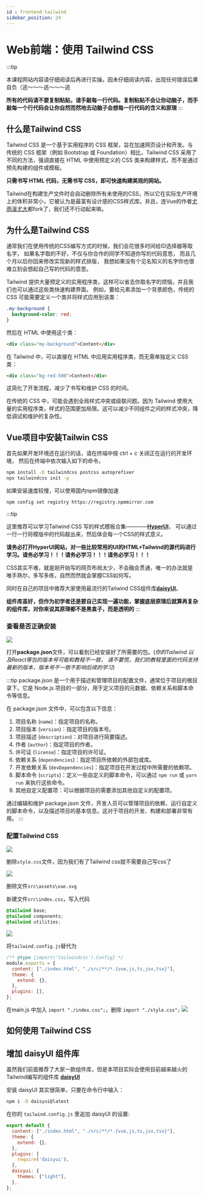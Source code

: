 ```yaml
---
id : frontend-tailwind
sidebar_position: 24
---
```


# Web前端：使用 Tailwind CSS

:::tip

本课程网站内容请仔细阅读后再进行实操。因未仔细阅读内容，出现任何错误后果自负（逃～～～逃～～～逃

**所有的代码请不要复制粘贴，请手敲每一行代码。复制粘贴不会让你动脑子，而手敲每一个行代码会让你自然而然地去动脑子会想每一行代码的含义和原理**
:::

## 什么是Tailwind CSS

Tailwind CSS 是一个基于实用程序的 CSS 框架，旨在加速网页设计和开发。与传统的 CSS 框架（例如 Bootstrap 或 Foundation）相比，Tailwind CSS 采用了不同的方法，强调直接在 HTML 中使用预定义的 CSS 类来构建样式，而不是通过预先构建的组件或模板。

**只需书写 HTML 代码，无需书写 CSS，即可快速构建美观的网站。**

Tailwind在构建生产文件时会自动删除所有未使用的CSS，所以它在实际生产环境上的体积非常小，它被认为是最富有设计感的CSS样式库。并且，连Vue的作者[尤雨溪尤大](https://zh.wikipedia.org/wiki/%E5%B0%A4%E9%9B%A8%E6%BA%AA)都fork了，我们还不行动起来嘛。

## 为什么是Tailwind CSS

通常我们在使用传统的CSS编写方式的时候，我们会花很多时间给ID选择器等取名字，
如果名字取的不好，不仅与你合作的同学不知道你写的代码意思，
而且几个月以后你回来修改实现新的样式排版，
我想如果没有个见名知义的名字你也很难立刻会想起自己写的代码的意思。

Tailwind 提供大量预定义的实用程序类，这样可以省去你取名字的烦恼，并且我们也可以通过这些类快速构建界面。
例如，要给元素添加一个背景颜色，传统的 CSS 可能需要定义一个类并将样式应用到该类：

```css
.my-background {
  background-color: red;
}
```

然后在 HTML 中使用这个类：

```html
<div class="my-background">Content</div>
```

在 Tailwind 中，可以直接在 HTML 中应用实用程序类，而无需单独定义 CSS 类：

```html
<div class="bg-red-500">Content</div>
```

这简化了开发流程，减少了书写和维护 CSS 的时间。

在传统的 CSS 中，可能会遇到全局样式冲突或级联问题。因为 Tailwind 使用大量的实用程序类，样式的范围更加局限。这可以减少不同组件之间的样式冲突，降低调试和维护的复杂性。

## Vue项目中安装Tailwin CSS

首先如果开发环境还在运行的话，请在终端中按 ctrl + c 关闭正在运行的开发环境，
然后在终端中依次输入如下的命令。

```bash
npm install -D tailwindcss postcss autoprefixer
npx tailwindcss init -p
```

如果安装速度较慢，可以使用国内npm镜像加速
```bash
npm config set registry https://registry.npmmirror.com
```

:::tip

这里推荐可以学习Tailwind CSS 写的样式模板合集————[**HyperUI**](https://www.hyperui.dev/)，
可以通过一行一行将模版中的代码敲出来，然后体会每一个CSS的样式意义。

**请务必打开HyperUI网站，对一些比较常用的UI的HTML+Tailwind的源代码进行学习。请务必学习！！！请务必学习！！！请务必学习！！！**

CSS其实不难，就是刚开始写的网页布局太少，不会融会贯通，唯一的办法就是唯手熟尔，多写多练，自然而然就会掌握CSS如何写。

同时在自己的项目中推荐大家使用最流行的Tailwind CSS组件库[**daisyUI**](https://daisyui.com/)。

**组件库虽好，但作为初学者还是要自己实现一遍功能，掌握底层原理后就算再复杂的组件库，对你来说其原理都不是黑盒子，而是透明的**
:::

### 查看是否正确安装

![](img/1_9.png)

打开**package.json**文件，可以看到已经安装好了所需要的包。(*你的Tailwind 以及React等包的版本号可能和教程不一致，
请不要慌，我们的教程里面的代码支持最新的版本，版本号不一致不影响后续的学习*)

:::tip
package.json 是一个用于描述和管理项目的配置文件，通常位于项目的根目录下。它是 Node.js 项目的一部分，用于定义项目的元数据、依赖关系和脚本命令等信息。

在 package.json 文件中，可以包含以下信息：

1. 项目名称 (`name`)：指定项目的名称。
2. 项目版本 (`version`)：指定项目的版本号。
3. 项目描述 (`description`)：对项目进行简要描述。
4. 作者 (`author`)：指定项目的作者。
5. 许可证 (`license`)：指定项目的许可证。
6. 依赖关系 (`dependencies`)：指定项目所依赖的外部包或库。
7. 开发依赖关系 (`devDependencies`)：指定项目在开发过程中所需要的依赖项。
8. 脚本命令 (`scripts`)：定义一些自定义的脚本命令，可以通过 `npm run` 或 `yarn run` 来执行这些命令。
9. 其他自定义配置项：可以根据项目的需要添加其他自定义的配置项。

通过编辑和维护 package.json 文件，开发人员可以管理项目的依赖、运行自定义的脚本命令，以及描述项目的基本信息。这对于项目的开发、构建和部署非常有用。
:::

### 配置Tailwind CSS

![](img/1_10.png)

删除`style.css`文件，因为我们有了Tailwind css就不需要自己写css了

![](img/1_13.png)

删除文件`src\assets\vue.svg`

新建文件`src\index.css`，写入代码

```css
@tailwind base;
@tailwind components;
@tailwind utilities;
```
![](img/1_16.png)

将`tailwind.config.js`替代为
```jsx
/** @type {import('tailwindcss').Config} */
module.exports = {
  content: ["./index.html", "./src/**/*.{vue,js,ts,jsx,tsx}"],
  theme: {
    extend: {},
  },
  plugins: [],
};


```

在main.js 中加入 ```import "./index.css";```，删除 ```import "./style.css";```
![](img/1_17.png)


## 如何使用 Tailwind CSS





## 增加 daisyUI 组件库

虽然我们前面推荐了大家一款组件库，但是本项目实际会使用目前越来越火的Tailwind编写的组件库 [**daisyUI**](https://daisyui.com/)

安装 daisyUI 其实很简单，只要在命令行中输入：

```bash
npm i -D daisyui@latest
```

在你的 `tailwind.config.js` 里追加 daisyUI 的设置:

```js
export default {
  content: ["./index.html", "./src/**/*.{vue,js,ts,jsx,tsx}"],
  theme: {
    extend: {},
  },
  plugins: [
    require('daisyui'),
  ],
  daisyui: {
    themes: ["light"],
  },
};
```